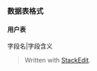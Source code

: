 
### 数据表格式
#### 用户表
字段名|字段含义


> Written with [StackEdit](https://stackedit.io/).
<!--stackedit_data:
eyJoaXN0b3J5IjpbNDA3NjA4OTA4XX0=
-->